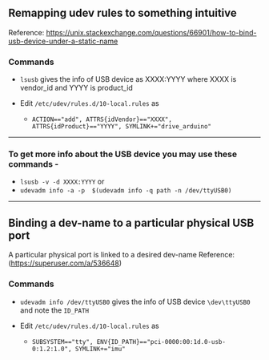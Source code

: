 ## Remapping udev rules to something intuitive

Reference: <https://unix.stackexchange.com/questions/66901/how-to-bind-usb-device-under-a-static-name>
 ### Commands
* `lsusb` gives the info of USB device as XXXX:YYYY where XXXX is vendor_id and YYYY is product_id 
* Edit `/etc/udev/rules.d/10-local.rules` as

    * `ACTION=="add", ATTRS{idVendor}=="XXXX", ATTRS{idProduct}=="YYYY", SYMLINK+="drive_arduino"`

***

### To get more info about the USB device you may use these commands -
  * `lsusb -v -d XXXX:YYYY` or
  * `udevadm info -a -p  $(udevadm info -q path -n /dev/ttyUSB0)`

***

## Binding a dev-name to a particular physical USB port 
A particular physical port is linked to a desired dev-name
Reference: (https://superuser.com/a/536648)

### Commands
* `udevadm info /dev/ttyUSB0` gives the info of USB device `\dev\ttyUSB0` and note the `ID_PATH`
* Edit `/etc/udev/rules.d/10-local.rules` as

    * `SUBSYSTEM=="tty", ENV{ID_PATH}=="pci-0000:00:1d.0-usb-0:1.2:1.0", SYMLINK+="imu"`
